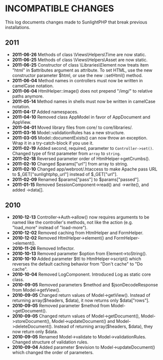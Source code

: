 # INCOMPATIBLE CHANGES

This log documents changes made to SunlightPHP that break previous installations.

## 2011

* **2011-06-26** Methods of class \Views\Helpers\Time are now static.
* **2011-06-25** Methods of class \Views\Helpers\Asset are now static. 
* **2011-06-25** Constructor of class \Libraries\Element now treats item "html" in $attributes argument as attribute. To set HTML, use the new constructor parameter $html, or use the new ::setHtml() method. 
* **2011-06-04** Method names in controllers must now be written in camelCase notation.
* **2011-06-04** HtmlHelper::image() does not prepend "/img/" to relative paths anymore.
* **2011-05-14** Method names in shells must now be written in camelCase notation.
* **2011-04-17** Added namespaces.
* **2011-04-10** Removed class AppModel in favor of AppDocument and AppView.
* **2011-04-01** Moved library files from core/ to core/libraries/.
* **2011-03-16** Model::validationRules has a new structure.
* **2011-03-05** Model::documentExists() can now throw an exception. Wrap it in a try-catch-block if you use it.
* **2011-02-19** Added second, required, parameter to `Controller->set()`. Changed type of first parameter from `array` to `string`.
* **2011-02-18** Reversed parameter order of HtmlHelper->getCrumbs().
* **2011-02-10** Changed $params["url"] from array to string.
* **2011-02-10** Changed app/webroot/.htaccess to make Apache pass URL to $_GET["sunlightphp_url"] instead of $_GET["url"].
* **2011-02-09** Renamed $params["pass"] to $params["passed"].
* **2011-01-15** Removed SessionComponent->read() and ->write(), and added ->data[].

## 2010

* **2010-12-13** Controller->Auth->allow() now requires arguments to be named like the controller's methods, not like the action (e.g. "load_more" instead of "load-more").
* **2010-12-02** Removed caching from HtmlHelper and FormHelper.
* **2010-12-02** Removed HtmlHelper->element() and FormHelper->element().
* **2010-11-26** Removed Inflector.
* **2010-10-13** Removed parameter $option from Element->toString().
* **2010-10-10** Added parameter $ttl to HtmlHelper->script() which reverses the default caching behavior from "Don't cache" to "Do cache".
* **2010-10-04** Removed LogComponent. Introduced Log as static core class.
* **2010-09-05** Removed parameters $method and $jsonDecodeResponse from Model->getView().
* **2010-09-05** Changed return values of Model->getView(). Instead of returning array($headers, $data), it now returns only $data["rows"].
* **2010-09-05** Removed parameter $method from Model->getDocument().
* **2010-09-05** Changed return values of Model->getDocument(), Model->storeDocument(), Model->updateDocument() and Model->deleteDocument(). Instead of returning array($headers, $data), they now return only $data.
* **2010-09-05** Renamed Model->validate to Model->validationRules. Changed structure of validation rules.
* **2010-09-04** Added parameter $revision to Model->updateDocument() which changed the order of parameters.
